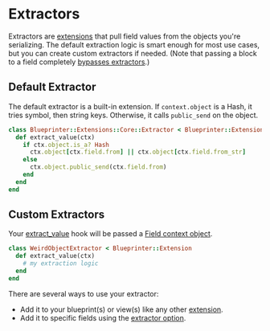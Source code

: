 # Extractors

Extractors are [extensions](./extensions.md#extract_value) that pull field values from the objects you're serializing. The default extraction logic is smart enough for most use cases, but you can create custom extractors if needed. (Note that passing a block to a field completely [bypasses extractors](../dsl/fields.md#extracting-field-values).)

## Default Extractor

The default extractor is a built-in extension. If `context.object` is a Hash, it tries symbol, then string keys. Otherwise, it calls `public_send` on the object.

```ruby
class Blueprinter::Extensions::Core::Extractor < Blueprinter::Extension
  def extract_value(ctx)
    if ctx.object.is_a? Hash
      ctx.object[ctx.field.from] || ctx.object[ctx.field.from_str]
    else
      ctx.object.public_send(ctx.field.from)
    end
  end
end
```

## Custom Extractors

Your [extract_value](./extensions.md#extract_value) hook will be passed a [Field context object](./context-objects.md#field-context).

```ruby
class WeirdObjectExtractor < Blueprinter::Extension
  def extract_value(ctx)
    # my extraction logic
  end
end
```

There are several ways to use your extractor:

* Add it to your blueprint(s) or view(s) like any other [extension](../dsl/extensions.md).
* Add it to specific fields using the [extractor option](../dsl/options.md#extractor).

